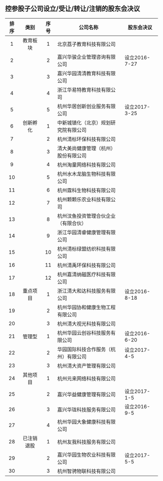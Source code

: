 ## 控参股子公司设立/受让/转让/注销的股东会决议

|排序|类别|序号|公司名称|股东会决议|
|:--:|:---:|:--:|----|----|
|1|教育板块|1|北京荔子教育科技有限公司||
|2||2|嘉兴华骏企业管理咨询有限公司|设立2016-7-27|
|3||3|嘉兴华园清清教育科技有限公司||
|4||4|浙江华易特教育科技有限公司||
|5||5|杭州华居创新创业服务有限公司|设立2017-3-25|
|6|创新孵化|1|中新城镇化（北京）规划研究院有限公司||
|7||2|杭州清标环保科技有限公司||
|8||3|清大美尚健康管理（杭州）股份有限公司||
|9||4|杭州淘童网络科技有限公司||
|10||5|杭州水木龙脑生物科技有限公司||
|11||6|杭州霆科生物科技有限公司||
|12||7|杭州颗颗乐农业科技有限公司||
|13||8|杭州汶鱼投资管理合伙企业（有限合伙）||
|14||9|浙江华园清睿健康管理有限公司||
|15||10|杭州清标绿盟纺织科技有限公司||
|16||11|杭州清禹环保科技有限公司||
|17||12|杭州嘉清纳磁医疗科技有限公司||
|18|重点项目|1|浙江清大和达科技服务有限公司|设立2016-8-18|
|19||2|杭州华园协和健康生物工程有限公司||
|20||3|杭州清大视光科技有限公司||
|21|管理型|1|杭州华园云创谷科技服务有限公司|设立2016-6-20|
|22||2|华园国际科技合作服务（杭州）有限公司|设立2017-4-5|
|23||3|杭州清大资产管理有限公司||
|24|其他项目|1|杭州元来网络科技有限公司||
|25||2|嘉兴华益健康管理有限公司|设立2017-1-5|
|26||3|嘉兴华珑科技服务有限公司|设立2016-9-5|
|27||4|杭州华园大象健康科技有限公司||
|28|已注销退股|1|杭州友我科技服务有限公司||
|29||2|嘉兴华园生物农业科技有限公司|设立2017-5-5|
|30||3|杭州智骋物联科技有限公司||
